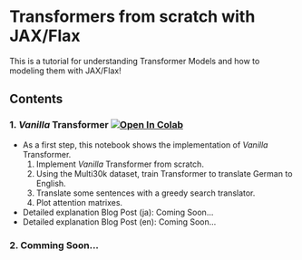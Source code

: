 # Transformers from scratch with JAX/Flax
 This is a tutorial for understanding Transformer Models and how to modeling them with JAX/Flax!
 
## Contents
### 1. *Vanilla* Transformer [![Open In Colab](https://colab.research.google.com/assets/colab-badge.svg)](https://colab.research.google.com/github/kenkenpa2126/Transformers_from_scratch_with_JAX-Flax/blob/main/ColabNotebook/VanillaTransformer.ipynb) 
  - As a first step, this notebook shows the implementation of *Vanilla* Transformer. 
    1. Implement *Vanilla* Transformer from scratch.
    1. Using the Multi30k dataset, train Transformer to translate German to English.
    1. Translate some sentences with a greedy search translator.
    1. Plot attention matrixes.
  - Detailed explanation Blog Post (ja): Coming Soon...
  - Detailed explanation Blog Post (en): Coming Soon...

### 2. Comming Soon...

